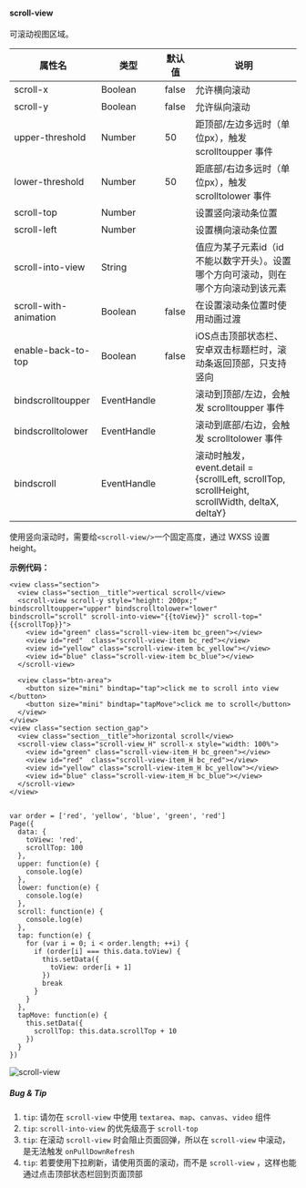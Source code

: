 <!-- https://mp.weixin.qq.com/debug/wxadoc/dev/component/scroll-view.html -->

#### scroll-view

可滚动视图区域。

  属性名                  |  类型          |  默认值  |  说明                                                                                      
--------------------------|----------------|----------|--------------------------------------------------------------------------------------------
  scroll-x                |  Boolean       |  false   |  允许横向滚动                                                                              
  scroll-y                |  Boolean       |  false   |  允许纵向滚动                                                                              
  upper-threshold         |  Number        |  50      |  距顶部/左边多远时（单位px），触发 scrolltoupper 事件                                      
  lower-threshold         |  Number        |  50      |  距底部/右边多远时（单位px），触发 scrolltolower 事件                                      
  scroll-top              |  Number        |          |  设置竖向滚动条位置                                                                        
  scroll-left             |  Number        |          |  设置横向滚动条位置                                                                        
  scroll-into-view        |  String        |          |  值应为某子元素id（id不能以数字开头）。设置哪个方向可滚动，则在哪个方向滚动到该元素        
  scroll-with-animation   |  Boolean       |  false   |  在设置滚动条位置时使用动画过渡                                                            
  enable-back-to-top      |  Boolean       |  false   |  iOS点击顶部状态栏、安卓双击标题栏时，滚动条返回顶部，只支持竖向                           
  bindscrolltoupper       |  EventHandle   |          |  滚动到顶部/左边，会触发 scrolltoupper 事件                                                
  bindscrolltolower       |  EventHandle   |          |  滚动到底部/右边，会触发 scrolltolower 事件                                                
  bindscroll              |  EventHandle   |          |滚动时触发，event.detail = {scrollLeft, scrollTop, scrollHeight, scrollWidth, deltaX, deltaY}

使用竖向滚动时，需要给`<scroll-view/>`一个固定高度，通过 WXSS 设置 height。

**示例代码：**

    <view class="section">
      <view class="section__title">vertical scroll</view>
      <scroll-view scroll-y style="height: 200px;" bindscrolltoupper="upper" bindscrolltolower="lower" bindscroll="scroll" scroll-into-view="{{toView}}" scroll-top="{{scrollTop}}">
        <view id="green" class="scroll-view-item bc_green"></view>
        <view id="red"  class="scroll-view-item bc_red"></view>
        <view id="yellow" class="scroll-view-item bc_yellow"></view>
        <view id="blue" class="scroll-view-item bc_blue"></view>
      </scroll-view>
    
      <view class="btn-area">
        <button size="mini" bindtap="tap">click me to scroll into view </button>
        <button size="mini" bindtap="tapMove">click me to scroll</button>
      </view>
    </view>
    <view class="section section_gap">
      <view class="section__title">horizontal scroll</view>
      <scroll-view class="scroll-view_H" scroll-x style="width: 100%">
        <view id="green" class="scroll-view-item_H bc_green"></view>
        <view id="red"  class="scroll-view-item_H bc_red"></view>
        <view id="yellow" class="scroll-view-item_H bc_yellow"></view>
        <view id="blue" class="scroll-view-item_H bc_blue"></view>
      </scroll-view>
    </view>
    

    var order = ['red', 'yellow', 'blue', 'green', 'red']
    Page({
      data: {
        toView: 'red',
        scrollTop: 100
      },
      upper: function(e) {
        console.log(e)
      },
      lower: function(e) {
        console.log(e)
      },
      scroll: function(e) {
        console.log(e)
      },
      tap: function(e) {
        for (var i = 0; i < order.length; ++i) {
          if (order[i] === this.data.toView) {
            this.setData({
              toView: order[i + 1]
            })
            break
          }
        }
      },
      tapMove: function(e) {
        this.setData({
          scrollTop: this.data.scrollTop + 10
        })
      }
    })
    

![scroll-view](https://mp.weixin.qq.com/debug/wxadoc/dev/image/pic/scroll-view.png?t=201828)

##### Bug & Tip

1.  `tip`: 请勿在 `scroll-view` 中使用 `textarea`、`map`、`canvas`、`video` 组件
2.  `tip`: `scroll-into-view` 的优先级高于 `scroll-top`
3.  `tip`: 在滚动 `scroll-view` 时会阻止页面回弹，所以在 `scroll-view` 中滚动，是无法触发 `onPullDownRefresh`
4.  `tip`: 若要使用下拉刷新，请使用页面的滚动，而不是 `scroll-view` ，这样也能通过点击顶部状态栏回到页面顶部
